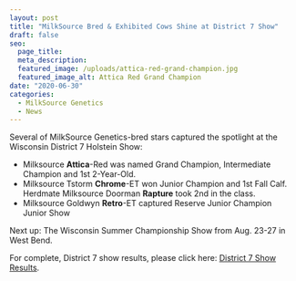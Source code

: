 ```yaml
---
layout: post
title: "MilkSource Bred & Exhibited Cows Shine at District 7 Show"
draft: false
seo:
  page_title:
  meta_description:
  featured_image: /uploads/attica-red-grand-champion.jpg
  featured_image_alt: Attica Red Grand Champion
date: "2020-06-30"
categories: 
  - MilkSource Genetics
  - News
---
```


Several of MilkSource Genetics-bred stars captured the spotlight at the Wisconsin District 7 Holstein Show:

- Milksource **Attica**\-Red was named Grand Champion, Intermediate Champion and 1st 2-Year-Old.
- Milksource Tstorm **Chrome**\-ET won Junior Champion and 1st Fall Calf. Herdmate Milksource Doorman **Rapture** took 2nd in the class.
- Milksource Goldwyn **Retro**\-ET captured Reserve Junior Champion Junior Show

Next up: The Wisconsin Summer Championship Show from Aug. 23-27 in West Bend.

For complete, District 7 show results, please click here: [District 7 Show Results](https://www.cowsmo.com/events/wisconsin-district-7-show-2020/?fbclid=IwAR3NQbipWc8OYzGQn8VQcQ8lpSAplIl8p9Y2eZ1FGx6NerWGrXLdk09vINE).